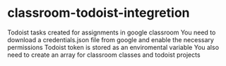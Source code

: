 # classroom-todoist-integretion
Todoist tasks created for assignments in google classroom
You need to download a credentials.json file from google and enable the necessary permissions
Todoist token is stored as an enviromental variable
You also need to create an array for classroom classes and todoist projects

